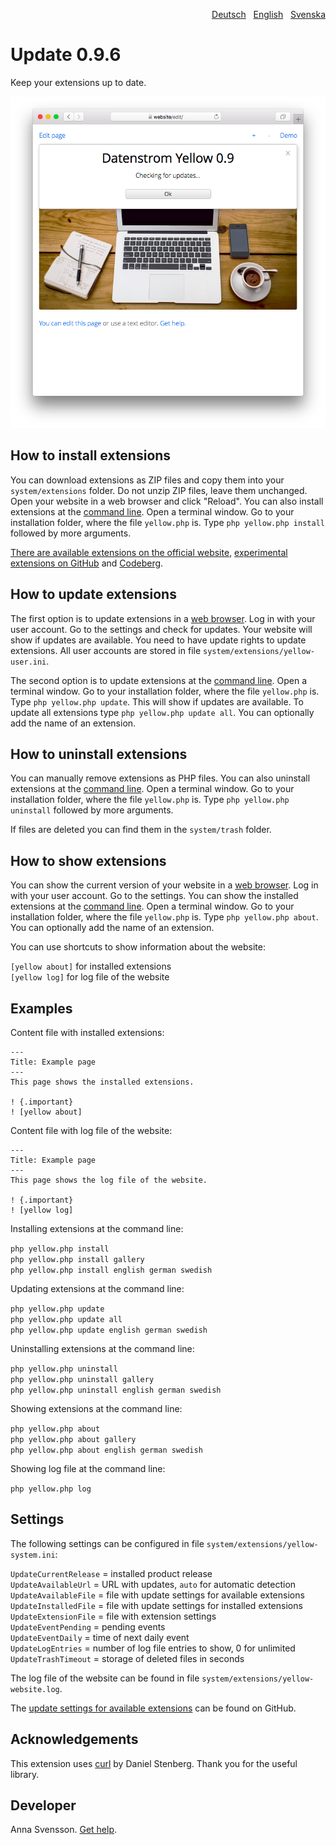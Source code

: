 <p align="right"><a href="README-de.md">Deutsch</a> &nbsp; <a href="README.md">English</a> &nbsp; <a href="README-sv.md">Svenska</a></p>

# Update 0.9.6

Keep your extensions up to date.

<p align="center"><img src="SCREENSHOT.png" alt="Screenshot"></p>

## How to install extensions

You can download extensions as ZIP files and copy them into your `system/extensions` folder. Do not unzip ZIP files, leave them unchanged. Open your website in a web browser and click "Reload". You can also install extensions at the [command line](https://github.com/annaesvensson/yellow-core). Open a terminal window. Go to your installation folder, where the file `yellow.php` is. Type `php yellow.php install` followed by more arguments.

[There are available extensions on the official website](https://datenstrom.se/yellow/extensions/), [experimental extensions on GitHub](https://github.com/topics/datenstrom-yellow) and [Codeberg](https://codeberg.org/explore/repos?q=datenstrom-yellow&topic=1).

## How to update extensions

The first option is to update extensions in a [web browser](https://github.com/annaesvensson/yellow-edit). Log in with your user account. Go to the settings and check for updates. Your website will show if updates are available. You need to have update rights to update extensions. All user accounts are stored in file `system/extensions/yellow-user.ini`. 

The second option is to update extensions at the [command line](https://github.com/annaesvensson/yellow-core). Open a terminal window. Go to your installation folder, where the file `yellow.php` is. Type `php yellow.php update`. This will show if updates are available. To update all extensions type `php yellow.php update all`. You can optionally add the name of an extension.

## How to uninstall extensions

You can manually remove extensions as PHP files. You can also uninstall extensions at the [command line](https://github.com/annaesvensson/yellow-core). Open a terminal window. Go to your installation folder, where the file `yellow.php` is. Type `php yellow.php uninstall` followed by more arguments.

If files are deleted you can find them in the `system/trash` folder.

## How to show extensions

You can show the current version of your website in a [web browser](https://github.com/annaesvensson/yellow-edit). Log in with your user account. Go to the settings. You can show the installed extensions at the [command line](https://github.com/annaesvensson/yellow-core). Open a terminal window. Go to your installation folder, where the file `yellow.php` is. Type `php yellow.php about`. You can optionally add the name of an extension.

You can use shortcuts to show information about the website:

`[yellow about]` for installed extensions  
`[yellow log]` for log file of the website  

## Examples

Content file with installed extensions:

    ---
    Title: Example page
    ---
    This page shows the installed extensions.

    ! {.important}
    ! [yellow about]

Content file with log file of the website:

    ---
    Title: Example page
    ---
    This page shows the log file of the website.

    ! {.important}
    ! [yellow log]

Installing extensions at the command line:

`php yellow.php install`  
`php yellow.php install gallery`  
`php yellow.php install english german swedish`  

Updating extensions at the command line:

`php yellow.php update`  
`php yellow.php update all`  
`php yellow.php update english german swedish`  

Uninstalling extensions at the command line:

`php yellow.php uninstall`  
`php yellow.php uninstall gallery`  
`php yellow.php uninstall english german swedish`  

Showing extensions at the command line:
 
`php yellow.php about`  
`php yellow.php about gallery`  
`php yellow.php about english german swedish`  

Showing log file at the command line:

`php yellow.php log`  

## Settings

The following settings can be configured in file `system/extensions/yellow-system.ini`:

`UpdateCurrentRelease` = installed product release  
`UpdateAvailableUrl` = URL with updates, `auto` for automatic detection  
`UpdateAvailableFile` = file with update settings for available extensions  
`UpdateInstalledFile` = file with update settings for installed extensions  
`UpdateExtensionFile` = file with extension settings  
`UpdateEventPending` = pending events  
`UpdateEventDaily` = time of next daily event  
`UpdateLogEntries` = number of log file entries to show, 0 for unlimited  
`UpdateTrashTimeout` = storage of deleted files in seconds  

The log file of the website can be found in file `system/extensions/yellow-website.log`.

The [update settings for available extensions](https://raw.githubusercontent.com/datenstrom/yellow/main/system/extensions/update-available.ini) can be found on GitHub.

## Acknowledgements

This extension uses [curl](https://github.com/curl/curl) by Daniel Stenberg. Thank you for the useful library.

## Developer

Anna Svensson. [Get help](https://datenstrom.se/yellow/help/).

